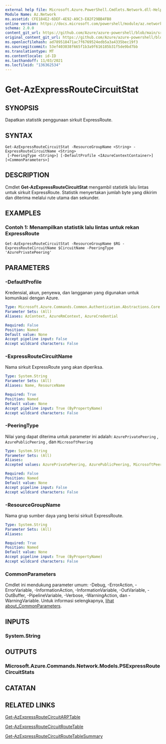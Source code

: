 ```yaml
---
external help file: Microsoft.Azure.PowerShell.Cmdlets.Network.dll-Help.xml
Module Name: Az.Network
ms.assetid: CFE184E2-6DEF-4E92-A9C3-E82F29BB4FB8
online version: https://docs.microsoft.com/powershell/module/az.network/get-azexpressroutecircuitstat
schema: 2.0.0
content_git_url: https://github.com/Azure/azure-powershell/blob/main/src/Network/Network/help/Get-AzExpressRouteCircuitStat.md
original_content_git_url: https://github.com/Azure/azure-powershell/blob/main/src/Network/Network/help/Get-AzExpressRouteCircuitStat.md
ms.openlocfilehash: ad789518471ac7f6769524edb5a3a4335bec19f3
ms.sourcegitcommit: 53ef403038f665f1b3a9f616185b31f5de9bd7bb
ms.translationtype: MT
ms.contentlocale: id-ID
ms.lasthandoff: 11/03/2021
ms.locfileid: "136362534"
---
```

# Get-AzExpressRouteCircuitStat

## SYNOPSIS
Dapatkan statistik penggunaan sirkuit ExpressRoute.

## SYNTAX

```
Get-AzExpressRouteCircuitStat -ResourceGroupName <String> -ExpressRouteCircuitName <String>
 [-PeeringType <String>] [-DefaultProfile <IAzureContextContainer>] [<CommonParameters>]
```

## DESCRIPTION
Cmdlet **Get-AzExpressRouteCircuitStat** mengambil statistik lalu lintas untuk sirkuit ExpressRoute. Statistik menyertakan jumlah byte yang dikirim dan diterima melalui rute utama dan sekunder.

## EXAMPLES

### Contoh 1: Menampilkan statistik lalu lintas untuk rekan ExpressRoute
```
Get-AzExpressRouteCircuitStat -ResourceGroupName $RG -ExpressRouteCircuitName $CircuitName -PeeringType 'AzurePrivatePeering'
```

## PARAMETERS

### -DefaultProfile
Kredensial, akun, penyewa, dan langganan yang digunakan untuk komunikasi dengan Azure.

```yaml
Type: Microsoft.Azure.Commands.Common.Authentication.Abstractions.Core.IAzureContextContainer
Parameter Sets: (All)
Aliases: AzContext, AzureRmContext, AzureCredential

Required: False
Position: Named
Default value: None
Accept pipeline input: False
Accept wildcard characters: False
```

### -ExpressRouteCircuitName
Nama sirkuit ExpressRoute yang akan diperiksa.

```yaml
Type: System.String
Parameter Sets: (All)
Aliases: Name, ResourceName

Required: True
Position: Named
Default value: None
Accept pipeline input: True (ByPropertyName)
Accept wildcard characters: False
```

### -PeeringType
Nilai yang dapat diterima untuk parameter ini adalah: `AzurePrivatePeering` , `AzurePublicPeering` , dan `MicrosoftPeering`

```yaml
Type: System.String
Parameter Sets: (All)
Aliases:
Accepted values: AzurePrivatePeering, AzurePublicPeering, MicrosoftPeering

Required: False
Position: Named
Default value: None
Accept pipeline input: False
Accept wildcard characters: False
```

### -ResourceGroupName
Nama grup sumber daya yang berisi sirkuit ExpressRoute.

```yaml
Type: System.String
Parameter Sets: (All)
Aliases:

Required: True
Position: Named
Default value: None
Accept pipeline input: True (ByPropertyName)
Accept wildcard characters: False
```

### CommonParameters
Cmdlet ini mendukung parameter umum: -Debug, -ErrorAction, -ErrorVariable, -InformationAction, -InformationVariable, -OutVariable, -OutBuffer, -PipelineVariable, -Verbose, -WarningAction, dan -WarningVariable. Untuk informasi selengkapnya, [lihat about_CommonParameters](http://go.microsoft.com/fwlink/?LinkID=113216).

## INPUTS

### System.String

## OUTPUTS

### Microsoft.Azure.Commands.Network.Models.PSExpressRouteCircuitStats

## CATATAN

## RELATED LINKS

[Get-AzExpressRouteCircuitARPTable](Get-AzExpressRouteCircuitARPTable.md)

[Get-AzExpressRouteCircuitRouteTable](Get-AzExpressRouteCircuitRouteTable.md)

[Get-AzExpressRouteCircuitRouteTableSummary](Get-AzExpressRouteCircuitRouteTableSummary.md)
